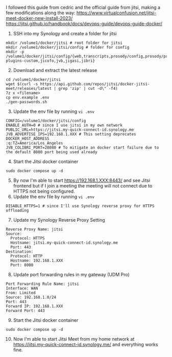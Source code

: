 I followed this guide from cedric and the official guide from jitsi, making a few modifications along the way: 
https://www.virtualconfusion.net/jitsi-meet-docker-new-install-2023/
https://jitsi.github.io/handbook/docs/devops-guide/devops-guide-docker/

1. SSH into my Synology and create a folder for jitsi
```
mkdir /volume1/docker/jitsi # root folder for jitsi
mkdir /volume1/docker/jitsi/config # folder for config
mkdir -p /volume1/docker/jitsi/config/{web,transcripts,prosody/config,prosody/prosody-plugins-custom,jicofo,jvb,jigasi,jibri}
```
2. Download and extract the latest release
```
cd /volume1/docker/jitsi
wget $(curl -s https://api.github.com/repos/jitsi/docker-jitsi-meet/releases/latest | grep 'zip' | cut -d\" -f4)
7z x <filename>
cp env.example .env
./gen-passwords.sh
```
3. Update the env file by running `vi .env`
```
CONFIG=/volume1/docker/jitsi/config
ENABLE_AUTH=0 # since I use jitsi in my own network
PUBLIC_URL=https://jitsi.my-quick-connect-id.synology.me
JVB_ADVERTISE_IPS=192.168.1.XXX # This setting deprecates DOCKER_HOST_ADDRESS
:q:TZ=America/Los_Angeles
JVB_COLIBRI_PORT=28080 # To mitigate an docker start failure due to the default 8080 port being used already
```

4. Start the Jitsi docker container
```
sudo docker compose up -d
```
5. By now I'm able to start https://192.168.1.XXX:8443/ and see Jitsi frontend but if I join a meeting the meeting will not connect due to HTTPS not being configured.
6. Update the env file by running `vi .env`
```
DISABLE_HTTPS=1 # since I'll use Synology reverse proxy for HTTPS offloading
```
7. Update my Synology Reverse Proxy Setting
```
Reverse Proxy Name: jitsi
Source:
  Protocol: HTTPS
  Hostname: jitsi.my-quick-connect-id.synology.me
  Port: 443
Destination:
  Protocol: HTTP
  Hostname: 192.168.1.XXX
  Port: 8000
```
8. Update port forwarding rules in my gateway (UDM Pro)
```
Port Forwarding Rule Name: jitsi
Interface: WAN
From: Limited
Source: 192.168.1.0/24
Port: 443
Forward IP: 192.168.1.XXX
Forward Port: 443
```
9. Start the Jitsi docker container
```
sudo docker compose up -d
```
10. Now I'm able to start Jitsi Meet from my home network at https://jitsi.my-quick-connect-id.synology.me/ and everything works fine.
